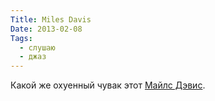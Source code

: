 ```yaml
---
Title: Miles Davis
Date: 2013-02-08
Tags:
  - слушаю
  - джаз
---
```


Какой же охуенный чувак этот [Майлс Дэвис](https://itunes.apple.com/ru/album/kind-of-blue/id269943528).